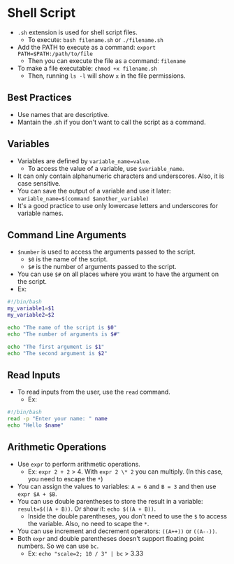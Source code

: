 # Shell Script

- `.sh` extension is used for shell script files.
  - To execute: `bash filename.sh` or `./filename.sh`
- Add the PATH to execute as a command: `export PATH=$PATH:/path/to/file`
  - Then you can execute the file as a command: `filename`
- To make a file executable: `chmod +x filename.sh`
  - Then, running `ls -l` will show `x` in the file permissions.

## Best Practices

- Use names that are descriptive.
- Mantain the .sh if you don't want to call the script as a command.

## Variables

- Variables are defined by `variable_name=value`.
  - To access the value of a variable, use `$variable_name`.
- It can only contain alphanumeric characters and underscores. Also, it is case sensitive.
- You can save the output of a variable and use it later: `variable_name=$(command $another_variable)`
- It's a good practice to use only lowercase letters and underscores for variable names.

## Command Line Arguments

- `$number` is used to access the arguments passed to the script.
  - `$0` is the name of the script.
  - `$#` is the number of arguments passed to the script.
- You can use `$#` on all places where you want to have the argument on the script.
- Ex:

```bash
#!/bin/bash
my_variable1=$1
my_variable2=$2

echo "The name of the script is $0"
echo "The number of arguments is $#"

echo "The first argument is $1"
echo "The second argument is $2"
```

## Read Inputs

- To read inputs from the user, use the `read` command.
  - Ex:

```bash
#!/bin/bash
read -p "Enter your name: " name
echo "Hello $name"
```

## Arithmetic Operations

- Use `expr` to perform arithmetic operations.
  - Ex: `expr 2 + 2` > 4. With `expr 2 \* 2` you can multiply. (In this case, you need to escape the `*`)
- You can assign the values to variables: `A = 6` and `B = 3` and then use `expr $A + $B`.
- You can use double parentheses to store the result in a variable: `result=$((A + B))`. Or show it: `echo $((A + B))`.
  - Inside the double parentheses, you don't need to use the `$` to access the variable. Also, no need to scape the `*`.
- You can use increment and decrement operators: `((A++))` or `((A--))`.
- Both `expr` and double parentheses doesn't support floating point numbers. So we can use `bc`.
  - Ex: `echo "scale=2; 10 / 3" | bc` > 3.33
